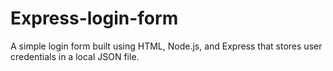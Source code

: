 # Express-login-form
A simple login form built using HTML, Node.js, and Express that stores user credentials in a local JSON file.

